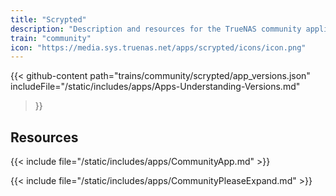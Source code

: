 ```yaml
---
title: "Scrypted"
description: "Description and resources for the TrueNAS community application called Scrypted."
train: "community"
icon: "https://media.sys.truenas.net/apps/scrypted/icons/icon.png"
---
```


{{< github-content 
    path="trains/community/scrypted/app_versions.json"
	includeFile="/static/includes/apps/Apps-Understanding-Versions.md"
>}}

## Resources

{{< include file="/static/includes/apps/CommunityApp.md" >}}

{{< include file="/static/includes/apps/CommunityPleaseExpand.md" >}}
